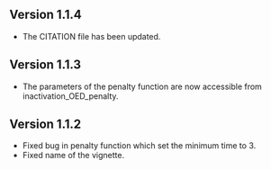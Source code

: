 
## Version 1.1.4

* The CITATION file has been updated.

## Version 1.1.3

* The parameters of the penalty function are now accessible from inactivation_OED_penalty.

## Version 1.1.2

* Fixed bug in penalty function which set the minimum time to 3.
* Fixed name of the vignette.


